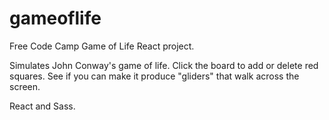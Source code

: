 # gameoflife

Free Code Camp Game of Life React project.

Simulates John Conway's game of life. Click the board to add or delete red squares. See if you can make it produce "gliders" that walk across the screen.

React and Sass.
